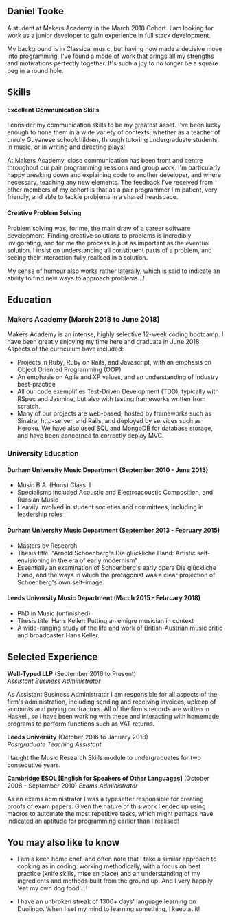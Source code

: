 ## Daniel Tooke

A student at Makers Academy in the March 2018 Cohort. I am looking for work as a junior developer to gain experience in full stack development.
<!-- I'm a motivated and highly versatile individual, a thinker in need of constant stimulation, and all-round excitable person. -->

My background is in Classical music, but having now made a decisive move into programming, I've found a mode of work that brings all my strengths and motivations perfectly together. It's such a joy to no longer be a square peg in a round hole.

## Skills

#### Excellent Communication Skills

I consider my communication skills to be my greatest asset. I've been lucky enough to hone them in a wide variety of contexts, whether as a teacher of unruly Guyanese schoolchildren, through tutoring undergraduate students in music, or in writing and directing plays!

At Makers Academy, close communication has been front and centre throughout our pair programming sessions and group work. I'm particularly happy breaking down and explaining code to another developer, and where necessary, teaching any new elements. The feedback I've received from other members of my cohort is that as a pair programmer I'm patient, very friendly, and able to tackle problems in a shared headspace.

#### Creative Problem Solving

Problem solving was, for me, the main draw of a career software development. Finding creative solutions to problems is incredibly invigorating, and for me the process is just as important as the eventual solution. I insist on understanding all constituent parts of a problem, and seeing their interaction fully realised in a solution.

My sense of humour also works rather laterally, which is said to indicate an ability to find new ways to approach problems...!
<!--
- I achieved A during my work at B (job, or otherwise)
- I contributed to the growth of X while doing Y (job, or otherwise)
- I built this, made this, broke this, fixed this, etc.
- A link to some on-line evidence (blogs, videos, articles, etc.) -->

## Education

### Makers Academy (March 2018 to June 2018)

Makers Academy is an intense, highly selective 12-week coding bootcamp. I have been greatly enjoying my time here and graduate in June 2018. Aspects of the curriculum have included:

- Projects in Ruby, Ruby on Rails, and Javascript, with an emphasis on Object Oriented Programming (OOP)
- An emphasis on Agile and XP values, and an understanding of industry best-practice
- All our code exemplifies Test-Driven Development (TDD), typically with RSpec and Jasmine, but also with testing frameworks written from scratch.
- Many of our projects are web-based, hosted by frameworks such as Sinatra, http-server, and Rails, and deployed by services such as Heroku. We have also used SQL and MongoDB for database storage, and have been concerned to correctly deploy MVC.
<!-- - Experience at learning how to learn

- Curious and passionate about code. [PROVIDE EVIDENCE]
- Fast, independent learner [PROVIDE EVIDENCE]
- Great collaborator [PROVIDE EVIDENCE] -->

### University Education

#### Durham University Music Department (September 2010 - June 2013)

- Music B.A. (Hons) Class: I
- Specialisms included Acoustic and Electroacoustic Composition, and Russian Music
- Heavily involved in student societies and committees, including in leadership roles

#### Durham University Music Department (September 2013 - February 2015)

- Masters by Research
- Thesis title: "Arnold Schoenberg's Die glückliche Hand: Artistic self-envisioning in the era of early modernism"
- Essentially an examination of Schoenberg's early opera Die glückliche Hand, and the ways in which the protagonist was a clear projection of Schoenberg's own self-image.

#### Leeds University Music Department  (March 2015 - February 2018)

- PhD in Music (unfinished)
- Thesis title: Hans Keller: Putting an emigre musician in context
- A wide-ranging study of the life and work of British-Austrian music critic and broadcaster Hans Keller.

<!--- #### Any other qualifications --->

## Selected Experience

**Well-Typed LLP** (September 2016 to Present)    
*Assistant Business Administrator*

As Assistant Business Administrator I am responsible for all aspects of the firm's administration, including sending and receiving invoices, upkeep of accounts and paying contractors. All of the firm's records are written in Haskell, so I have been working with these and interacting with homemade programs to perform functions such as VAT returns.

**Leeds University** (October 2016 to January 2018)   
*Postgraduate Teaching Assistant*

I taught the Music Research Skills module to undergraduates for two consecutive years. <!-- Expand this! -->

**Cambridge ESOL [English for Speakers of Other Languages]** (October 2008 - September 2010)
*Exams Administrator*

As an exams administrator I was a typesetter responsible for creating proofs of exam papers. Given the nature of this work I ended up using macros to automate the most repetitive tasks, which might perhaps have indicated an aptitude for programming earlier than I realised!

## You may also like to know

- I am a keen home chef, and often note that I take a similar approach to cooking as in coding: working methodically, with a focus on best practice (knife skills, mise en place) and an understanding of my ingredients and methods built from the ground up. And I very happily 'eat my own dog food'...!

- I have an unbroken streak of 1300+ days' language learning on Duolingo. When I set my mind to learning something, I keep at it!
